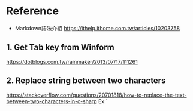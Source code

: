 # Reference
* Markdown語法介紹
https://ithelp.ithome.com.tw/articles/10203758

## 1. Get Tab key from Winform
https://dotblogs.com.tw/rainmaker/2013/07/17/111261

## 2. Replace string between two characters
https://stackoverflow.com/questions/20701818/how-to-replace-the-text-between-two-characters-in-c-sharp
Ex:`

